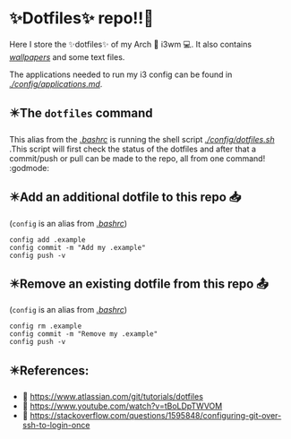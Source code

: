<!Dit is de ~/README.md file voor mijn dotfile bare Github repo/>
# :sparkles:Dotfiles:sparkles: repo:bangbang::metal:
Here I store the :sparkles:dotfiles:sparkles: of my Arch :penguin: i3wm :computer:. It also contains *[wallpapers](https://github.com/Prutserdt/dotfiles/blob/master/Stack/Afbeeldingen/Wallpapers)* and some text files.

The applications needed to run my i3 config can be found in *[./config/applications.md](https://github.com/Prutserdt/dotfiles/blob/master/.config/applications.md)*.
## :eight_pointed_black_star:The `dotfiles` command
This alias from the *[.bashrc](https://github.com/Prutserdt/dotfiles/blob/master/.bashrc)*
is running the shell script 
*[./config/dotfiles.sh](https://github.com/Prutserdt/dotfiles/blob/master/.config/dotfiles.sh)*
.This script will first check the status of the dotfiles and after that a commit/push 
or pull can be made to the repo, all from one command! :godmode:

## :eight_pointed_black_star:Add an additional dotfile to this repo :inbox_tray:
(`config` is an alias from *[.bashrc](https://github.com/Prutserdt/dotfiles/blob/master/.bashrc)*)

    config add .example
    config commit -m "Add my .example"
    config push -v

## :eight_pointed_black_star:Remove an existing dotfile from this repo :outbox_tray:
(`config` is an alias from *[.bashrc](https://github.com/Prutserdt/dotfiles/blob/master/.bashrc)*)

    config rm .example
    config commit -m "Remove my .example"
    config push -v

## :eight_pointed_black_star:References:
- :book: https://www.atlassian.com/git/tutorials/dotfiles
- :cinema: https://www.youtube.com/watch?v=tBoLDpTWVOM
- :book: https://stackoverflow.com/questions/1595848/configuring-git-over-ssh-to-login-once

